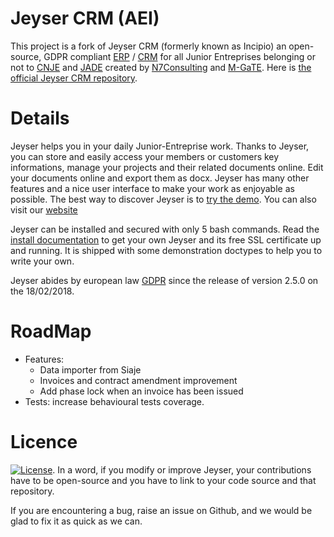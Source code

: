 # Jeyser CRM (AEI)

This project is a fork of Jeyser CRM (formerly known as Incipio) an open-source, GDPR compliant 
[ERP](https://en.wikipedia.org/wiki/Enterprise_resource_planning) / 
[CRM](https://en.wikipedia.org/wiki/Customer_relationship_management) for all Junior Entreprises belonging or not to 
[CNJE](http://www.junior-entreprises.com/) and [JADE](http://www.jadenet.org/) created by [N7Consulting](https://www.n7consulting.fr/) and [M-GaTE](https://www.mgate.fr/).
Here is [the official Jeyser CRM repository](https://github.com/n7consulting/Incipio).


# Details

Jeyser helps you in your daily Junior-Entreprise work. Thanks to Jeyser, you can store and easily access your members 
or customers key informations, manage your projects and their related documents online. Edit your documents online and export 
them as docx. Jeyser has many other features and a nice user interface to make your work as enjoyable as possible.
The best way to discover Jeyser is to [try the demo](https://jeyser-demo.herokuapp.com/). You can also visit our [website](http://jeyser-crm.n7consulting.fr)


Jeyser can be installed and secured with only 5 bash commands. Read the 
[install documentation](http://jeyser-crm.n7consulting.fr/docs/install) to get your own Jeyser and its free SSL certificate 
up and running. It is shipped with some demonstration doctypes to help you to write your own.

Jeyser abides by european law [GDPR](https://www.eugdpr.org/) since the release of version 2.5.0 on the 18/02/2018.

# RoadMap

- Features: 
    * Data importer from Siaje
    * Invoices and contract amendment improvement 
    * Add phase lock when an invoice has been issued 
- Tests: increase behavioural tests coverage.


# Licence

[![License](https://img.shields.io/badge/Licence-GNU%20AGPL-red.svg?style=flat-square)](LICENSE). In a word, if you
 modify or improve Jeyser, your contributions have to be open-source and you have to link to your code source
  and that repository.

If you are encountering a bug, raise an issue on Github, and we would be glad to fix it as quick as we can.
